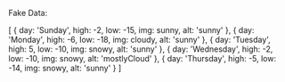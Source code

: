 Fake Data:

[
      {
        day: 'Sunday',
        high: -2,
        low: -15,
        img: sunny,
        alt: 'sunny'
      },
      {
        day: 'Monday',
        high: -6,
        low: -18,
        img: cloudy,
        alt: 'sunny'
      },
      {
        day: 'Tuesday',
        high: 5,
        low: -10,
        img: snowy,
        alt: 'sunny'
      },
      {
        day: 'Wednesday',
        high: -2,
        low: -10,
        img: snowy,
        alt: 'mostlyCloud'
      },
      {
        day: 'Thursday',
        high: -5,
        low: -14,
        img: snowy,
        alt: 'sunny'
      }
    ]